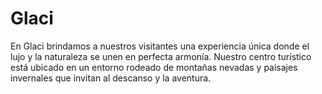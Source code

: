 # Glaci
En Glaci brindamos a nuestros visitantes una experiencia única donde el lujo y la naturaleza se unen en perfecta armonía. Nuestro centro turístico está ubicado en un entorno rodeado de montañas nevadas y paisajes invernales que invitan al descanso y la aventura.
